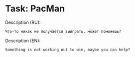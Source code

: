 ﻿# Task: PacMan

Description (RU):

```
Что-то никак не получается выиграть, может поможешь?
```

Description (EN):

```
Something is not working out to win, maybe you can help?
```